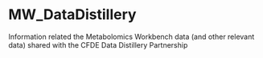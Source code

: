 # MW_DataDistillery
Information related the Metabolomics Workbench data (and other relevant data) shared with the CFDE Data Distillery Partnership
